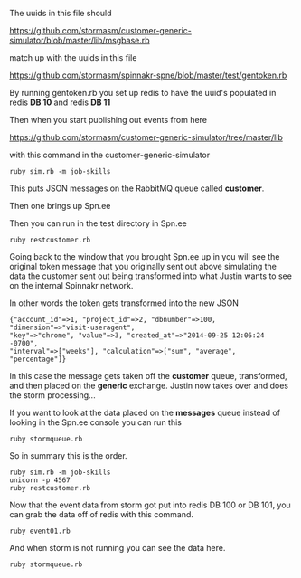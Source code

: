 The uuids in this file should

https://github.com/stormasm/customer-generic-simulator/blob/master/lib/msgbase.rb

match up with the uuids in this file

https://github.com/stormasm/spinnakr-spne/blob/master/test/gentoken.rb

By running gentoken.rb you set up redis to have the uuid's populated
in redis **DB 10** and redis **DB 11**

Then when you start publishing out events from here

https://github.com/stormasm/customer-generic-simulator/tree/master/lib

with this command in the customer-generic-simulator

```
ruby sim.rb -m job-skills
```

This puts JSON messages on the RabbitMQ queue called **customer**.

Then one brings up Spn.ee

Then you can run in the test directory in Spn.ee

```
ruby restcustomer.rb
```

Going back to the window that you brought Spn.ee up in you will see
the original token message that you originally sent out above simulating
the data the customer sent out being transformed into what Justin wants
to see on the internal Spinnakr network.

In other words the token gets transformed into the new JSON

```
{"account_id"=>1, "project_id"=>2, "dbnumber"=>100, "dimension"=>"visit-useragent",
"key"=>"chrome", "value"=>3, "created_at"=>"2014-09-25 12:06:24 -0700",
"interval"=>["weeks"], "calculation"=>["sum", "average", "percentage"]}
```
In this case the message gets taken off the **customer** queue, transformed,
and then placed on the **generic** exchange.  Justin now takes over and does
the storm processing...

If you want to look at the data placed on the **messages** queue instead of
looking in the Spn.ee console you can run this

```
ruby stormqueue.rb
```

So in summary this is the order.

```
ruby sim.rb -m job-skills
unicorn -p 4567
ruby restcustomer.rb
```

Now that the event data from storm got put into redis DB 100 or DB 101,
you can grab the data off of redis with this command.

```
ruby event01.rb
```

And when storm is not running you can see the data here.
```
ruby stormqueue.rb
```

